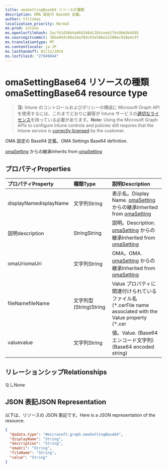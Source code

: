 ```yaml
---
title: omaSettingBase64 リソースの種類
description: OMA 設定の Base64 定義。
author: tfitzmac
localization_priority: Normal
ms.prod: intune
ms.openlocfilehash: 2acf41d36b4a664166dc2b5ceeb17dc0b6db4495
ms.sourcegitcommit: 36be044c89a19af84c93e586e22200ec919e4c9f
ms.translationtype: MT
ms.contentlocale: ja-JP
ms.lasthandoff: 01/12/2019
ms.locfileid: "27949844"
---
```

# <a name="omasettingbase64-resource-type"></a><span data-ttu-id="4bce1-103">omaSettingBase64 リソースの種類</span><span class="sxs-lookup"><span data-stu-id="4bce1-103">omaSettingBase64 resource type</span></span>

> <span data-ttu-id="4bce1-104">**注:** Intune のコントロールおよびポリシーの構成に Microsoft Graph API を使用するには、これまでどおりに顧客が Intune サービスの[適切なライセンス](https://go.microsoft.com/fwlink/?linkid=839381)を持っている必要があります。</span><span class="sxs-lookup"><span data-stu-id="4bce1-104">**Note:** Using the Microsoft Graph APIs to configure Intune controls and policies still requires that the Intune service is [correctly licensed](https://go.microsoft.com/fwlink/?linkid=839381) by the customer.</span></span>

<span data-ttu-id="4bce1-105">OMA 設定の Base64 定義。</span><span class="sxs-lookup"><span data-stu-id="4bce1-105">OMA Settings Base64 definition.</span></span>

<span data-ttu-id="4bce1-106">[omaSetting](../resources/intune-deviceconfig-omasetting.md) からの継承</span><span class="sxs-lookup"><span data-stu-id="4bce1-106">Inherits from [omaSetting](../resources/intune-deviceconfig-omasetting.md)</span></span>

## <a name="properties"></a><span data-ttu-id="4bce1-107">プロパティ</span><span class="sxs-lookup"><span data-stu-id="4bce1-107">Properties</span></span>
|<span data-ttu-id="4bce1-108">プロパティ</span><span class="sxs-lookup"><span data-stu-id="4bce1-108">Property</span></span>|<span data-ttu-id="4bce1-109">種類</span><span class="sxs-lookup"><span data-stu-id="4bce1-109">Type</span></span>|<span data-ttu-id="4bce1-110">説明</span><span class="sxs-lookup"><span data-stu-id="4bce1-110">Description</span></span>|
|:---|:---|:---|
|<span data-ttu-id="4bce1-111">displayName</span><span class="sxs-lookup"><span data-stu-id="4bce1-111">displayName</span></span>|<span data-ttu-id="4bce1-112">文字列</span><span class="sxs-lookup"><span data-stu-id="4bce1-112">String</span></span>|<span data-ttu-id="4bce1-113">表示名。</span><span class="sxs-lookup"><span data-stu-id="4bce1-113">Display Name.</span></span> <span data-ttu-id="4bce1-114">[omaSetting](../resources/intune-deviceconfig-omasetting.md) からの継承</span><span class="sxs-lookup"><span data-stu-id="4bce1-114">Inherited from [omaSetting](../resources/intune-deviceconfig-omasetting.md)</span></span>|
|<span data-ttu-id="4bce1-115">説明</span><span class="sxs-lookup"><span data-stu-id="4bce1-115">description</span></span>|<span data-ttu-id="4bce1-116">String</span><span class="sxs-lookup"><span data-stu-id="4bce1-116">String</span></span>|<span data-ttu-id="4bce1-117">説明。</span><span class="sxs-lookup"><span data-stu-id="4bce1-117">Description.</span></span> <span data-ttu-id="4bce1-118">[omaSetting](../resources/intune-deviceconfig-omasetting.md) からの継承</span><span class="sxs-lookup"><span data-stu-id="4bce1-118">Inherited from [omaSetting](../resources/intune-deviceconfig-omasetting.md)</span></span>|
|<span data-ttu-id="4bce1-119">omaUri</span><span class="sxs-lookup"><span data-stu-id="4bce1-119">omaUri</span></span>|<span data-ttu-id="4bce1-120">文字列</span><span class="sxs-lookup"><span data-stu-id="4bce1-120">String</span></span>|<span data-ttu-id="4bce1-121">OMA。</span><span class="sxs-lookup"><span data-stu-id="4bce1-121">OMA.</span></span> <span data-ttu-id="4bce1-122">[omaSetting](../resources/intune-deviceconfig-omasetting.md) からの継承</span><span class="sxs-lookup"><span data-stu-id="4bce1-122">Inherited from [omaSetting](../resources/intune-deviceconfig-omasetting.md)</span></span>|
|<span data-ttu-id="4bce1-123">fileName</span><span class="sxs-lookup"><span data-stu-id="4bce1-123">fileName</span></span>|<span data-ttu-id="4bce1-124">文字列型 (String)</span><span class="sxs-lookup"><span data-stu-id="4bce1-124">String</span></span>|<span data-ttu-id="4bce1-125">Value プロパティに関連付けられているファイル名 (\*.cer</span><span class="sxs-lookup"><span data-stu-id="4bce1-125">File name associated with the Value property (\*.cer</span></span> | <span data-ttu-id="4bce1-126">\*.crt</span><span class="sxs-lookup"><span data-stu-id="4bce1-126">\*.crt</span></span> | <span data-ttu-id="4bce1-127">\*.p7b</span><span class="sxs-lookup"><span data-stu-id="4bce1-127">\*.p7b</span></span> | <span data-ttu-id="4bce1-128">\* .bin)。</span><span class="sxs-lookup"><span data-stu-id="4bce1-128">\*.bin).</span></span>|
|<span data-ttu-id="4bce1-129">value</span><span class="sxs-lookup"><span data-stu-id="4bce1-129">value</span></span>|<span data-ttu-id="4bce1-130">文字列</span><span class="sxs-lookup"><span data-stu-id="4bce1-130">String</span></span>|<span data-ttu-id="4bce1-131">値。</span><span class="sxs-lookup"><span data-stu-id="4bce1-131">Value.</span></span> <span data-ttu-id="4bce1-132">(Base64 エンコード文字列)</span><span class="sxs-lookup"><span data-stu-id="4bce1-132">(Base64 encoded string)</span></span>|

## <a name="relationships"></a><span data-ttu-id="4bce1-133">リレーションシップ</span><span class="sxs-lookup"><span data-stu-id="4bce1-133">Relationships</span></span>
<span data-ttu-id="4bce1-134">なし</span><span class="sxs-lookup"><span data-stu-id="4bce1-134">None</span></span>
## <a name="json-representation"></a><span data-ttu-id="4bce1-135">JSON 表記</span><span class="sxs-lookup"><span data-stu-id="4bce1-135">JSON Representation</span></span>
<span data-ttu-id="4bce1-136">以下は、リソースの JSON 表記です。</span><span class="sxs-lookup"><span data-stu-id="4bce1-136">Here is a JSON representation of the resource.</span></span>
<!-- {
  "blockType": "resource",
  "@odata.type": "microsoft.graph.omaSettingBase64"
}
-->
``` json
{
  "@odata.type": "#microsoft.graph.omaSettingBase64",
  "displayName": "String",
  "description": "String",
  "omaUri": "String",
  "fileName": "String",
  "value": "String"
}
```



